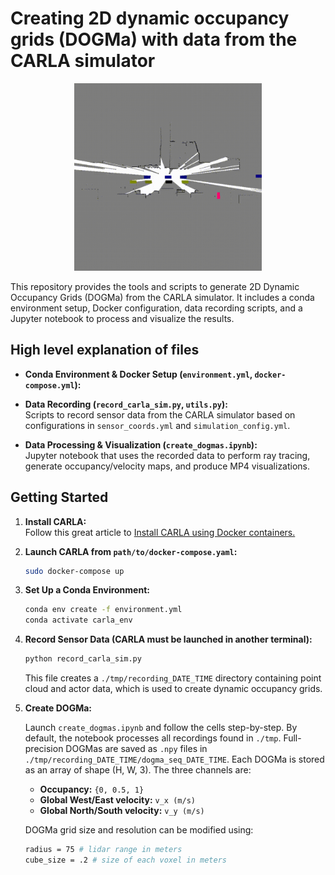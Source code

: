 
# Creating 2D dynamic occupancy grids (DOGMa) with data from the CARLA simulator

<p align="center">
  <img src="./dogma_seq.gif" width="300" alt="Demo GIF">
</p>

This repository provides the tools and scripts to generate 2D Dynamic Occupancy Grids (DOGMa) from the CARLA simulator. It includes a conda environment setup, Docker configuration, data recording scripts, and a Jupyter notebook to process and visualize the results.

## High level explanation of files

- **Conda Environment & Docker Setup (`environment.yml`, `docker-compose.yml`):**  

- **Data Recording (`record_carla_sim.py`, `utils.py`):**  
  Scripts to record sensor data from the CARLA simulator based on configurations in `sensor_coords.yml` and `simulation_config.yml`.

- **Data Processing & Visualization (`create_dogmas.ipynb`):**  
  Jupyter notebook that uses the recorded data to perform ray tracing, generate occupancy/velocity maps, and produce MP4 visualizations.

## Getting Started

1. **Install CARLA:**  
   Follow this great article to [Install CARLA using Docker containers.](https://antc2lt.medium.com/carla-simulator-in-docker-in-2023-1f11f240b2df)

2. **Launch CARLA from `path/to/docker-compose.yaml`:**
   ```bash
   sudo docker-compose up
   ```

3. **Set Up a Conda Environment:**
   ```bash
   conda env create -f environment.yml
   conda activate carla_env
   ```

4. **Record Sensor Data (CARLA must be launched in another terminal):**
    ```bash
    python record_carla_sim.py
    ```
    This file creates a `./tmp/recording_DATE_TIME` directory containing point cloud and actor data, which is used to create dynamic occupancy grids.

5. **Create DOGMa:**
   
    Launch `create_dogmas.ipynb` and follow the cells step-by-step. By default, the notebook processes all recordings found in `./tmp`. Full-precision DOGMas are saved as `.npy` files in `./tmp/recording_DATE_TIME/dogma_seq_DATE_TIME`. Each DOGMa is stored as an array of shape (H, W, 3). The three channels are:

    - **Occupancy:** `{0, 0.5, 1}`
    - **Global West/East velocity:** `v_x (m/s)`
    - **Global North/South velocity:** `v_y (m/s)`


    DOGMa grid size and resolution can be modified using:
    ```bash
    radius = 75 # lidar range in meters
    cube_size = .2 # size of each voxel in meters
    ```
